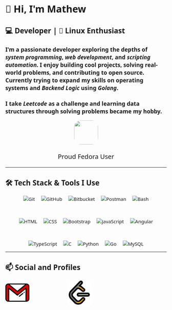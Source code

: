 <div style="font-family:system-ui; font-size: 15px;">

# 👋 Hi, I'm Mathew

## 💻 Developer | 🐧 Linux Enthusiast

### I'm a passionate developer exploring the depths of ***system programming***, ***web development***, and ***scripting automation***. I enjoy building cool projects, solving real-world problems, and contributing to open source. Currently trying to expand my skills on **operating systems** and ***Backend Logic*** using ***Golang***.

### I take ***Leetcode*** as a challenge and learning data structures through solving problems became my hobby. 

<p align="center">
<img src="https://raw.githubusercontent.com/marwin1991/profile-technology-icons/refs/heads/main/icons/fedora.png" style="border-radius: 20px ; height: 75px ; width: 75px">
<p align="center" style="font-size:20px">Proud Fedora User</p>



---

## 🛠️ Tech Stack & Tools I Use


<p align="center">
  <img src="https://raw.githubusercontent.com/marwin1991/profile-technology-icons/main/icons/git.png" width="55" alt="Git"/>
  &nbsp;&nbsp;&nbsp;
  <img src="https://raw.githubusercontent.com/marwin1991/profile-technology-icons/main/icons/github.png" width="55" alt="GitHub"/>
  &nbsp;&nbsp;&nbsp;
  <img src="https://raw.githubusercontent.com/marwin1991/profile-technology-icons/main/icons/bitbucket.png" width="55" alt="Bitbucket"/>
  &nbsp;&nbsp;&nbsp;
  <img src="https://raw.githubusercontent.com/marwin1991/profile-technology-icons/main/icons/postman.png" width="55" alt="Postman"/>
  &nbsp;&nbsp;&nbsp;
  <img src="https://raw.githubusercontent.com/marwin1991/profile-technology-icons/main/icons/bash.png" width="55" alt="Bash"/>
</p>

<br>

<p align="center">
  <img src="https://raw.githubusercontent.com/marwin1991/profile-technology-icons/main/icons/html.png" width="55" alt="HTML"/>
  &nbsp;&nbsp;&nbsp;
  <img src="https://raw.githubusercontent.com/marwin1991/profile-technology-icons/main/icons/css.png" width="55" alt="CSS"/>
  &nbsp;&nbsp;&nbsp;
  <img src="https://raw.githubusercontent.com/marwin1991/profile-technology-icons/main/icons/bootstrap.png" width="55" alt="Bootstrap"/>
  &nbsp;&nbsp;&nbsp;
  <img src="https://raw.githubusercontent.com/marwin1991/profile-technology-icons/main/icons/javascript.png" width="55" alt="JavaScript"/>
  &nbsp;&nbsp;&nbsp;
  <img src="https://raw.githubusercontent.com/marwin1991/profile-technology-icons/main/icons/angular.png" width="55" alt="Angular"/>
</p>

<br>

<p align="center">
  <img src="https://raw.githubusercontent.com/marwin1991/profile-technology-icons/main/icons/typescript.png" width="55" alt="TypeScript"/>
  &nbsp;&nbsp;&nbsp;
  <img src="https://raw.githubusercontent.com/marwin1991/profile-technology-icons/main/icons/c.png" width="55" alt="C"/>
  &nbsp;&nbsp;&nbsp;
  <img src="https://raw.githubusercontent.com/marwin1991/profile-technology-icons/main/icons/python.png" width="55" alt="Python"/>
  &nbsp;&nbsp;&nbsp;
  <img src="https://raw.githubusercontent.com/marwin1991/profile-technology-icons/main/icons/go.png" width="55" alt="Go"/>
  &nbsp;&nbsp;&nbsp;
  <img src="https://raw.githubusercontent.com/marwin1991/profile-technology-icons/main/icons/mysql.png" width="55" alt="MySQL"/>
</p>

---



## 📫 Social and Profiles
<a href="mailto:mathewabhinav2005@gmail.com"><img src="gmail.png" height="75px" width="75px"></a>
&nbsp; &nbsp;
<a href="https://leetcode.com/u/mat_hew_24/"><img src="leetcode.png" height="75px" width="75px" style="margin: 0px 100px"></a>

</div>